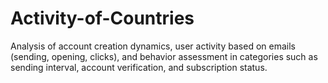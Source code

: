 # Activity-of-Countries
Analysis of account creation dynamics, user activity based on emails (sending, opening, clicks), and behavior assessment in categories such as sending interval, account verification, and subscription status.
